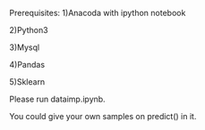 Prerequisites:
1)Anacoda with ipython notebook

2)Python3

3)Mysql

4)Pandas

5)Sklearn

Please run dataimp.ipynb.

You could give your own samples on predict() in it.
